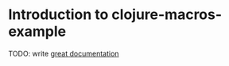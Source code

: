 # Introduction to clojure-macros-example

TODO: write [great documentation](http://jacobian.org/writing/what-to-write/)
